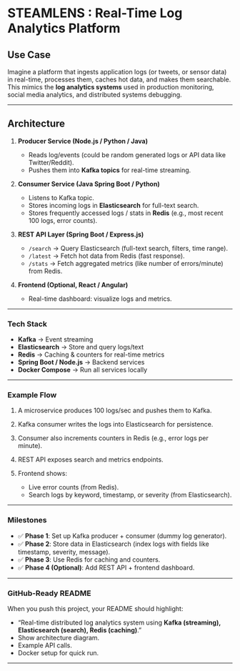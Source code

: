 # **STEAMLENS : Real-Time Log Analytics Platform**

## **Use Case**

Imagine a platform that ingests application logs (or tweets, or sensor data) in real-time, processes them, caches hot data, and makes them searchable.
This mimics the **log analytics systems** used in production monitoring, social media analytics, and distributed systems debugging.

---

## **Architecture**

1. **Producer Service (Node.js / Python / Java)**

   * Reads log/events (could be random generated logs or API data like Twitter/Reddit).
   * Pushes them into **Kafka topics** for real-time streaming.

2. **Consumer Service (Java Spring Boot / Python)**

   * Listens to Kafka topic.
   * Stores incoming logs in **Elasticsearch** for full-text search.
   * Stores frequently accessed logs / stats in **Redis** (e.g., most recent 100 logs, error counts).

3. **REST API Layer (Spring Boot / Express.js)**

   * `/search` → Query Elasticsearch (full-text search, filters, time range).
   * `/latest` → Fetch hot data from Redis (fast response).
   * `/stats` → Fetch aggregated metrics (like number of errors/minute) from Redis.

4. **Frontend (Optional, React / Angular)**

   * Real-time dashboard: visualize logs and metrics.

---

### **Tech Stack**

* **Kafka** → Event streaming
* **Elasticsearch** → Store and query logs/text
* **Redis** → Caching & counters for real-time metrics
* **Spring Boot / Node.js** → Backend services
* **Docker Compose** → Run all services locally

---

### **Example Flow**

1. A microservice produces 100 logs/sec and pushes them to Kafka.
2. Kafka consumer writes the logs into Elasticsearch for persistence.
3. Consumer also increments counters in Redis (e.g., error logs per minute).
4. REST API exposes search and metrics endpoints.
5. Frontend shows:

   * Live error counts (from Redis).
   * Search logs by keyword, timestamp, or severity (from Elasticsearch).

---

### **Milestones**

* ✅ **Phase 1**: Set up Kafka producer + consumer (dummy log generator).
* ✅ **Phase 2**: Store data in Elasticsearch (index logs with fields like timestamp, severity, message).
* ✅ **Phase 3**: Use Redis for caching and counters.
* ✅ **Phase 4 (Optional)**: Add REST API + frontend dashboard.

---

### **GitHub-Ready README**

When you push this project, your README should highlight:

* “Real-time distributed log analytics system using **Kafka (streaming), Elasticsearch (search), Redis (caching)**.”
* Show architecture diagram.
* Example API calls.
* Docker setup for quick run.

---
